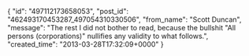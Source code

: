  {
   "id": "497112173658053",
   "post_id": "462493170453287_497054310330506",
   "from_name": "Scott Duncan",
   "message": "The rest I did not bother to read, because the bullshit \"All persons (corporations)\" nullifies any validity to what follows.",
   "created_time": "2013-03-28T17:32:09+0000"
 }
